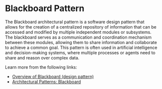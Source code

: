 # Blackboard Pattern

The Blackboard architectural pattern is a software design pattern that allows for the creation of a centralized repository of information that can be accessed and modified by multiple independent modules or subsystems. The blackboard serves as a communication and coordination mechanism between these modules, allowing them to share information and collaborate to achieve a common goal. This pattern is often used in artificial intelligence and decision-making systems, where multiple processes or agents need to share and reason over complex data.

Learn more from the following links:

- [Overview of Blackboard (design pattern)](<https://en.wikipedia.org/wiki/Blackboard_(design_pattern)>)
- [Architectural Patterns: Blackboard](http://www.openloop.com/softwareEngineering/patterns/architecturePattern/arch_Blackboard.htm)
